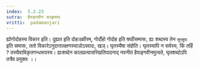 ```yaml
---
index:  5.2.23
sutra:  हैयङ्गवीनं सञ्झयाम्
vritti:  padamanjari
---
```


ह्योगोदोहस्य विकार इति। दुह्यत इति दोहःउक्षीरम्, गोर्दोहो गोदोह इति षष्ठीसमासः, ह्यः शब्दस्य तेन `सुप्सुपा` इति समासः, ततो विकारेऽनुदात्तलक्षणस्याञोऽपवादः, खञ्। घृतस्यैषा संज्ञेति। घृतस्यापि न सर्वस्य, किं तर्हि ? तस्यैवाविकृतगन्धरूपस्य। ह्यःशब्देन कालप्रत्यासत्तिप्रतिपादनाद् नवनीतं हैयङ्गवीनमुत्यते, घृतशब्दोऽपि तत्रैव प्रयुक्तः ।।

